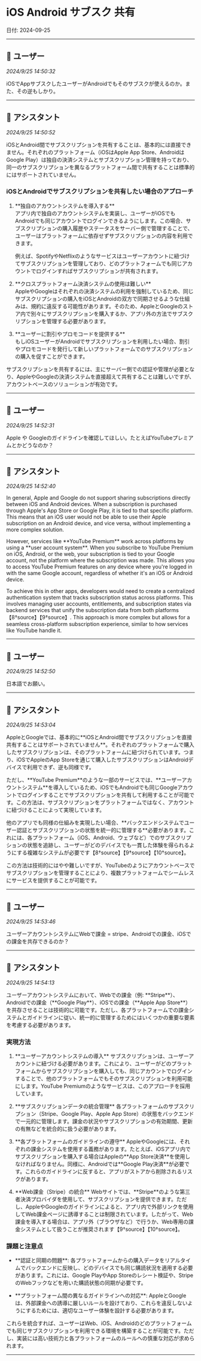 # iOS Android サブスク 共有

日付: 2024-09-25

---

## 👤 ユーザー
*2024/9/25 14:50:32*

iOSでAppサブスクしたユーザーがAndroidでもそのサブスクが使えるのか。また、その逆もしかり。

---

## 🤖 アシスタント
*2024/9/25 14:50:52*

iOSとAndroid間でサブスクリプションを共有することは、基本的には直接できません。それぞれのプラットフォーム（iOSはApple App Store、AndroidはGoogle Play）は独自の決済システムとサブスクリプション管理を持っており、同一のサブスクリプションを異なるプラットフォーム間で共有することは標準的にはサポートされていません。

### iOSとAndroidでサブスクリプションを共有したい場合のアプローチ
1. \*\*独自のアカウントシステムを導入する\*\*  
   アプリ内で独自のアカウントシステムを実装し、ユーザーがiOSでもAndroidでも同じアカウントでログインできるようにします。この場合、サブスクリプションの購入履歴やステータスをサーバー側で管理することで、ユーザーはプラットフォームに依存せずサブスクリプションの内容を利用できます。
   
   例えば、SpotifyやNetflixのようなサービスはユーザーアカウントに紐づけてサブスクリプションを管理しており、どのプラットフォームでも同じアカウントでログインすればサブスクリプションが共有されます。

2. \*\*クロスプラットフォーム決済システムの使用は難しい\*\*  
   AppleやGoogleはそれぞれの決済システムの利用を強制しているため、同じサブスクリプションの購入をiOSとAndroidの双方で同期させるような仕組みは、規約に違反する可能性があります。そのため、AppleとGoogleのストア内で別々にサブスクリプションを購入するか、アプリ外の方法でサブスクリプションを管理する必要があります。

3. \*\*ユーザーに割引やプロモコードを提供する\*\*  
   もしiOSユーザーがAndroidでサブスクリプションを利用したい場合、割引やプロモコードを発行して新しいプラットフォームでのサブスクリプションの購入を促すことができます。

サブスクリプションを共有するには、主にサーバー側での認証や管理が必要となり、AppleやGoogleの決済システムを直接超えて共有することは難しいですが、アカウントベースのソリューションが有効です。

---

## 👤 ユーザー
*2024/9/25 14:52:31*

Apple や Googleのガイドラインを確認してほしい。たとえばYouTubeプレミアムとかどうなのか？

---

## 🤖 アシスタント
*2024/9/25 14:52:40*

In general, Apple and Google do not support sharing subscriptions directly between iOS and Android devices. When a subscription is purchased through Apple's App Store or Google Play, it is tied to that specific platform. This means that an iOS user would not be able to use their Apple subscription on an Android device, and vice versa, without implementing a more complex solution.

However, services like \*\*YouTube Premium\*\* work across platforms by using a \*\*user account system\*\*. When you subscribe to YouTube Premium on iOS, Android, or the web, your subscription is tied to your Google account, not the platform where the subscription was made. This allows you to access YouTube Premium features on any device where you're logged in with the same Google account, regardless of whether it's an iOS or Android device.

To achieve this in other apps, developers would need to create a centralized authentication system that tracks subscription status across platforms. This involves managing user accounts, entitlements, and subscription states via backend services that unify the subscription data from both platforms【8†source】【9†source】. This approach is more complex but allows for a seamless cross-platform subscription experience, similar to how services like YouTube handle it.

---

## 👤 ユーザー
*2024/9/25 14:52:50*

日本語でお願い。

---

## 🤖 アシスタント
*2024/9/25 14:53:04*

AppleとGoogleでは、基本的に\*\*iOSとAndroid間でサブスクリプションを直接共有することはサポートされていません\*\*。それぞれのプラットフォームで購入したサブスクリプションは、そのプラットフォームに紐づけられています。つまり、iOSでAppleのApp Storeを通じて購入したサブスクリプションはAndroidデバイスで利用できず、逆も同様です。

ただし、\*\*YouTube Premium\*\*のような一部のサービスでは、\*\*ユーザーアカウントシステム\*\*を導入しているため、iOSでもAndroidでも同じGoogleアカウントでログインすることでサブスクリプションを共有して利用することが可能です。この方法は、サブスクリプションをプラットフォームではなく、アカウントに紐づけることによって実現しています。

他のアプリでも同様の仕組みを実現したい場合、\*\*バックエンドシステムでユーザー認証とサブスクリプションの状態を統一的に管理する\*\*必要があります。これには、各プラットフォーム（iOS、Android、ウェブなど）でのサブスクリプションの状態を追跡し、ユーザーがどのデバイスでも一貫した体験を得られるようにする複雑なシステムが必要です【8†source】【9†source】【10†source】。

この方法は技術的にはやや難しいですが、YouTubeのようにアカウントベースでサブスクリプションを管理することにより、複数プラットフォームでシームレスにサービスを提供することが可能です。

---

## 👤 ユーザー
*2024/9/25 14:53:46*

ユーザーアカウントシステムにWebで課金 = stripe、Androidでの課金、iOSでの課金を共存できるのか？

---

## 🤖 アシスタント
*2024/9/25 14:54:13*

ユーザーアカウントシステムにおいて、Webでの課金（例: \*\*Stripe\*\*）、Androidでの課金（\*\*Google Play\*\*）、iOSでの課金（\*\*Apple App Store\*\*）を共存させることは技術的に可能です。ただし、各プラットフォームでの課金システムとガイドラインに従い、統一的に管理するためにはいくつかの重要な要素を考慮する必要があります。

### 実現方法
1. \*\*ユーザーアカウントシステムの導入\*\*
   サブスクリプションは、ユーザーアカウントに紐づける必要があります。これにより、ユーザーがどのプラットフォームからサブスクリプションを購入しても、同じアカウントでログインすることで、他のプラットフォームでもそのサブスクリプションを利用可能にします。YouTube Premiumのようなサービスは、このアプローチを採用しています。

2. \*\*サブスクリプションデータの統合管理\*\*
   各プラットフォームのサブスクリプション（Stripe、Google Play、Apple App Store）の状態をバックエンドで一元的に管理します。課金の状況やサブスクリプションの有効期間、更新の有無などを統合的に扱う必要があります。

3. \*\*各プラットフォームのガイドラインの遵守\*\*
   AppleやGoogleには、それぞれの課金システムを使用する義務があります。たとえば、iOSアプリ内でサブスクリプションを購入する場合はAppleの\*\*App Store決済\*\*を使用しなければなりません。同様に、Androidでは\*\*Google Play決済\*\*が必要です。これらのガイドラインに反すると、アプリがストアから削除されるリスクがあります。

4. \*\*Web課金（Stripe）の統合\*\*
   Webサイトでは、\*\*Stripe\*\*のような第三者決済プロバイダを使用して、サブスクリプションを提供できます。ただし、AppleやGoogleのガイドラインによると、アプリ内で外部リンクを使用してWeb課金ページに誘導することは制限されています。したがって、Web課金を導入する場合は、アプリ外（ブラウザなど）で行うか、Web専用の課金システムとして扱うことが推奨されます【9†source】【10†source】。

### 課題と注意点
- \*\*認証と同期の問題\*\*: 各プラットフォームからの購入データをリアルタイムでバックエンドに反映し、どのデバイスでも同じ購読状況を適用する必要があります。これには、Google PlayやApp Storeのレシート検証や、StripeのWebフックなどを用いた購読状態の同期が必要です。
  
- \*\*プラットフォーム間の異なるガイドラインへの対応\*\*: AppleとGoogleは、外部課金への誘導に厳しいルールを設けており、これらを違反しないようにするためには、適切なユーザー体験を設計する必要があります。

これらを統合すれば、ユーザーはWeb、iOS、Androidのどのプラットフォームでも同じサブスクリプションを利用できる環境を構築することが可能です。ただし、実装には高い技術力と各プラットフォームのルールへの慎重な対応が求められます。

---
